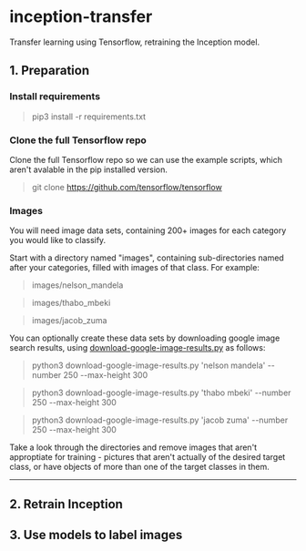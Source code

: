 # inception-transfer
Transfer learning using Tensorflow, retraining the Inception model.

## 1. Preparation

### Install requirements

> pip3 install -r requirements.txt

### Clone the full Tensorflow repo

Clone the full Tensorflow repo so we can use the example scripts, which aren't avalable in the pip installed version.

> git clone https://github.com/tensorflow/tensorflow

### Images

You will need image data sets, containing 200+ images for each category you would like to classify.

Start with a directory named "images", containing sub-directories named after your categories, filled with images of that class. For example:

> images/nelson_mandela

> images/thabo_mbeki

> images/jacob_zuma
  
You can optionally create these data sets by downloading google image search results, using [download-google-image-results.py](download-google-image-results.py) as follows:

> python3 download-google-image-results.py 'nelson mandela' --number 250 --max-height 300

> python3 download-google-image-results.py 'thabo mbeki' --number 250 --max-height 300

> python3 download-google-image-results.py 'jacob zuma' --number 250 --max-height 300

Take a look through the directories and remove images that aren't approptiate for training - pictures that aren't actually of the desired target class, or have objects of more than one of the target classes in them.

---

## 2. Retrain Inception

## 3. Use models to label images








